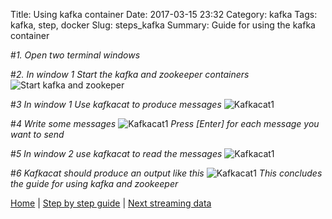 Title: Using kafka container
Date: 2017-03-15 23:32
Category: kafka
Tags: kafka, step, docker
Slug: steps_kafka
Summary: Guide for using the kafka container

#*1. Open two terminal windows*

#*2. In window 1 Start the kafka and zookeeper containers*
![Start kafka and zookeper](/images/steps/kafka/kafka1.png)

#*3 In window 1 Use kafkacat to produce messages*
![Kafkacat1](/images/steps/kafka/kafka2.png)

#*4 Write some messages*
![Kafkacat1](/images/steps/kafka/kafka3.png)
*Press [Enter] for each message you want to send*

#*5 In window 2 use kafkacat to read the messages*
![Kafkacat1](/images/steps/kafka/kafka4.png)

#*6 Kafkacat should produce an output like this*
![Kafkacat1](/images/steps/kafka/kafka5.png)
*This concludes the guide for using kafka and zookeeper*



[Home](/) | [Step by step guide]({filename}/steps/index.md) | [Next streaming data]({filename}/steps/stream.md)

